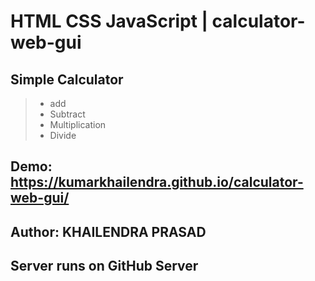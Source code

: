 # HTML CSS JavaScript | calculator-web-gui
## Simple Calculator
> + add
> + Subtract
> + Multiplication
> + Divide

## Demo: https://kumarkhailendra.github.io/calculator-web-gui/

## Author: KHAILENDRA PRASAD

## Server runs on GitHub Server
